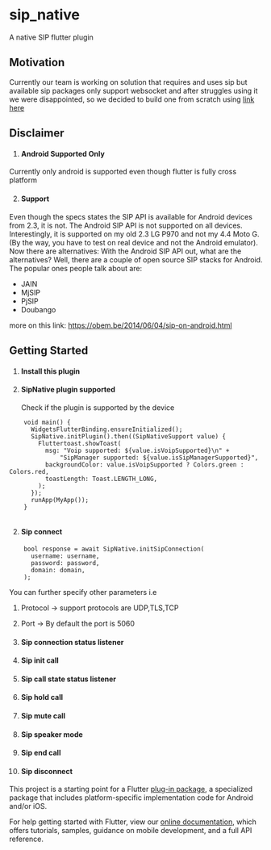 # sip_native

A native SIP flutter plugin

## Motivation
Currently our team is working on solution that requires and uses sip but available sip packages only support websocket and after struggles using it we were disappointed, so we decided to build one from scratch using [link here ](https://developer.android.com/guide/topics/connectivity/sip)

## Disclaimer
1. #### Android Supported Only
  Currently only android is supported even though flutter is fully cross platform
  
2. #### Support
  Even though the specs states the SIP API is available for Android devices from 2.3, it is not. The Android SIP API is not supported on all devices. Interestingly,   it is supported on my old 2.3 LG P970 and not my 4.4 Moto G. (By the way, you have to test on real device and not the Android emulator).
  Now there are alternatives:
  With the Android SIP API out, what are the alternatives? Well, there are a couple of open source SIP stacks for Android. The popular ones people talk about are:

- JAIN
- MjSIP
- PjSIP
- Doubango

more on this link: https://obem.be/2014/06/04/sip-on-android.html


## Getting Started
1. #### Install this plugin
2. #### SipNative plugin supported
   Check if the plugin is supported by the device
```
    void main() {
      WidgetsFlutterBinding.ensureInitialized();
      SipNative.initPlugin().then((SipNativeSupport value) {
        Fluttertoast.showToast(
          msg: "Voip supported: ${value.isVoipSupported}\n" +
              "SipManager supported: ${value.isSipManagerSupported}",
          backgroundColor: value.isVoipSupported ? Colors.green : Colors.red,
          toastLength: Toast.LENGTH_LONG,
        );
      });
      runApp(MyApp());
    }
   
```

2. #### Sip connect
```
    bool response = await SipNative.initSipConnection(
      username: username,
      password: password,
      domain: domain,
    );

```
You can further specify other parameters i.e
1. Protocol -> support protocols are UDP,TLS,TCP
2. Port -> By default the port is 5060

3. #### Sip connection status listener
4. #### Sip init call
5. #### Sip call state status listener
6. #### Sip hold call
7. #### Sip mute call
8. #### Sip speaker mode
9. #### Sip end call
10. #### Sip disconnect

This project is a starting point for a Flutter
[plug-in package](https://flutter.dev/developing-packages/),
a specialized package that includes platform-specific implementation code for
Android and/or iOS.

For help getting started with Flutter, view our
[online documentation](https://flutter.dev/docs), which offers tutorials,
samples, guidance on mobile development, and a full API reference.

